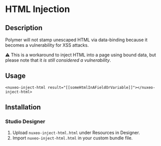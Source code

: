 # HTML Injection

## Description

Polymer will not stamp unescaped HTML via data-binding because it becomes a vulnerability for XSS attacks.

:warning: This is a workaround to inject HTML into a page using bound data, but please note that it *is still considered a vulnerability*.

## Usage

`<nuxeo-inject-html result="[[someHtmlInAFieldOrVariable]]"></nuxeo-inject-html>`

## Installation

### Studio Designer

1. Upload `nuxeo-inject-html.html` under Resources in Designer.
2. Import `nuxeo-inject-html.html` in your custom bundle file.

